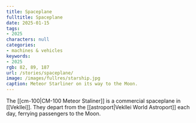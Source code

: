 ```yaml
---
title: Spaceplane
fulltitle: Spaceplane
date: 2025-01-15
tags:
- 2025
characters: null
categories:
- machines & vehicles
keywords:
- 2025
rgb: 82, 89, 187
url: /stories/spaceplane/
image: /images/fullres/starship.jpg
caption: Meteor Starliner on its way to the Moon.
---
```

The [[cm-100|CM-100 Meteor Staliner]] is a commercial spaceplane in [[Vekllei]]. They depart from the [[astroport|Vekllei World Astroport]] each day, ferrying passengers to the Moon.